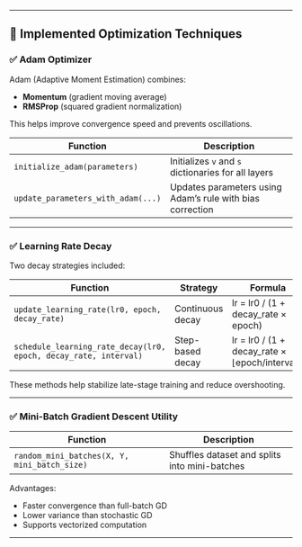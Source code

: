 
---

## 🚀 Implemented Optimization Techniques

### ✅ Adam Optimizer

Adam (Adaptive Moment Estimation) combines:

- **Momentum** (gradient moving average)
- **RMSProp** (squared gradient normalization)

This helps improve convergence speed and prevents oscillations.

| Function | Description |
|---------|-------------|
| `initialize_adam(parameters)` | Initializes `v` and `s` dictionaries for all layers |
| `update_parameters_with_adam(...)` | Updates parameters using Adam’s rule with bias correction |

---

### ✅ Learning Rate Decay

Two decay strategies included:

| Function | Strategy | Formula |
|---------|----------|---------|
| `update_learning_rate(lr0, epoch, decay_rate)` | Continuous decay | lr = lr0 / (1 + decay_rate × epoch) |
| `schedule_learning_rate_decay(lr0, epoch, decay_rate, interval)` | Step-based decay | lr = lr0 / (1 + decay_rate × ⌊epoch/interval⌋) |

These methods help stabilize late-stage training and reduce overshooting.

---

### ✅ Mini-Batch Gradient Descent Utility

| Function | Description |
|---------|-------------|
| `random_mini_batches(X, Y, mini_batch_size)` | Shuffles dataset and splits into mini-batches |

Advantages:

- Faster convergence than full-batch GD
- Lower variance than stochastic GD
- Supports vectorized computation

---
